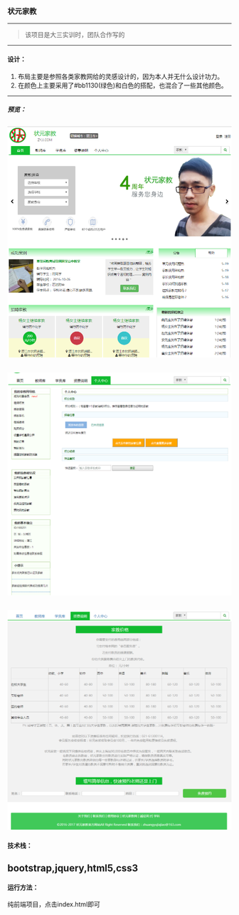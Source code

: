 ### 状元家教
---
> 该项目是大三实训时，团队合作写的
---
#### 设计：
1. 布局主要是参照各类家教网给的灵感设计的，因为本人并无什么设计功力。
2. 在颜色上主要采用了#bb1130(绿色)和白色的搭配，也混合了一些其他颜色。
---
##### 预览：
![](https://github.com/xianyusPadding/zhuangyuanjiajiao/blob/master/images/rendering1.jpg)
---
![](https://github.com/xianyusPadding/zhuangyuanjiajiao/blob/master/images/rendering2.jpg)
---
![](https://github.com/xianyusPadding/zhuangyuanjiajiao/blob/master/images/rendering3.jpg)
---
#### 技术栈：
bootstrap,jquery,html5,css3
---
#### 运行方法：
纯前端项目，点击index.html即可
